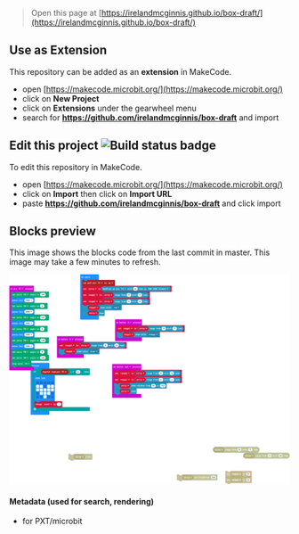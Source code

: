 
> Open this page at [https://irelandmcginnis.github.io/box-draft/](https://irelandmcginnis.github.io/box-draft/)

## Use as Extension

This repository can be added as an **extension** in MakeCode.

* open [https://makecode.microbit.org/](https://makecode.microbit.org/)
* click on **New Project**
* click on **Extensions** under the gearwheel menu
* search for **https://github.com/irelandmcginnis/box-draft** and import

## Edit this project ![Build status badge](https://github.com/irelandmcginnis/box-draft/workflows/MakeCode/badge.svg)

To edit this repository in MakeCode.

* open [https://makecode.microbit.org/](https://makecode.microbit.org/)
* click on **Import** then click on **Import URL**
* paste **https://github.com/irelandmcginnis/box-draft** and click import

## Blocks preview

This image shows the blocks code from the last commit in master.
This image may take a few minutes to refresh.

![A rendered view of the blocks](https://github.com/irelandmcginnis/box-draft/raw/master/.github/makecode/blocks.png)

#### Metadata (used for search, rendering)

* for PXT/microbit
<script src="https://makecode.com/gh-pages-embed.js"></script><script>makeCodeRender("{{ site.makecode.home_url }}", "{{ site.github.owner_name }}/{{ site.github.repository_name }}");</script>
